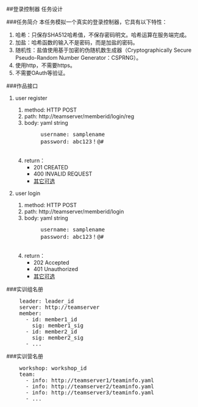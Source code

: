 ##登录控制器
任务设计

###任务简介
本任务模拟一个真实的登录控制器，它具有以下特性：

1. 哈希：只保存SHA512哈希值，不保存密码明文。哈希运算在服务端完成。
2. 加盐：哈希函数的输入不是密码，而是加盐的密码。
3. 随机性：盐值使用基于加密的伪随机数生成器（Cryptographically Secure Pseudo-Random Number Generator：CSPRNG）。
4. 使用http，不需要https。
5. 不需要OAuth等验证。


###作品接口
1. user register
	1. method: HTTP POST
	2. path: http://teamserver/memberid/login/reg
	3. body: yaml string
		<pre>
			username: samplename
			password: abc123！@#
		</pre>
	4. return：
		* 201 CREATED
		* 400 INVALID REQUEST
		* [其它可选](http://www.w3.org/Protocols/rfc2616/rfc2616-sec10.html) 
	
2. user login
	1. method: HTTP POST
	2. path: http://teamserver/memberid/login
	3. body: yaml string
		<pre>
			username: samplename
			password: abc123！@#
		</pre>
	4. return：
		* 202 Accepted
		* 401 Unauthorized
		* [其它可选](http://www.w3.org/Protocols/rfc2616/rfc2616-sec10.html) 

###实训组名册
<pre>
	leader: leader_id
	server: http://teamserver
	member:
	  - id: member1_id
	    sig: member1_sig
	  - id: member2_id
	    sig: member2_sig
	  - ...
</pre>

###实训营名册
<pre>
	workshop: workshop_id
	team:
	  - info: http://teamserver1/teaminfo.yaml
	  - info: http://teamserver2/teaminfo.yaml
	  - info: http://teamserver3/teaminfo.yaml
	  - ...
</pre>